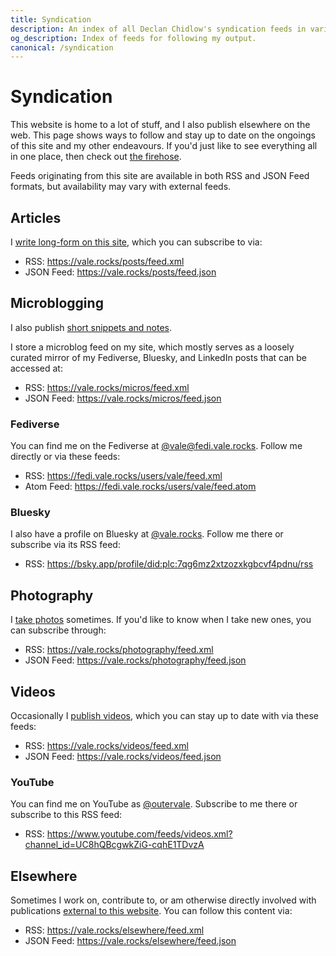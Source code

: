 ```yaml
---
title: Syndication
description: An index of all Declan Chidlow's syndication feeds in various formats, including RSS, JSON Feed, and Atom, that users can subscribe to for easy subscription and updates. Also includes social media profiles for those inclined.
og_description: Index of feeds for following my output.
canonical: /syndication
---
```


<h1 class="section" data-pagefind-filter="Content Type:Page">Syndication</h1>

<div class="readable">

This website is home to a lot of stuff, and I also publish elsewhere on the web. This page shows ways to follow and stay up to date on the ongoings of this site and my other endeavours. If you'd just like to see everything all in one place, then check out [the firehose](/firehose).

Feeds originating from this site are available in both RSS and JSON Feed formats, but availability may vary with external feeds.

## Articles

I [write long-form on this site](/posts), which you can subscribe to via:

- RSS: <https://vale.rocks/posts/feed.xml>
- JSON Feed: <https://vale.rocks/posts/feed.json>

## Microblogging

I also publish [short snippets and notes](/micros).

I store a microblog feed on my site, which mostly serves as a loosely curated mirror of my Fediverse, Bluesky, and LinkedIn posts that can be accessed at:

- RSS: <https://vale.rocks/micros/feed.xml>
- JSON Feed: <https://vale.rocks/micros/feed.json>

### Fediverse

You can find me on the Fediverse at [@vale@fedi.vale.rocks](https://fedi.vale.rocks/vale). Follow me directly or via these feeds:

- RSS: <https://fedi.vale.rocks/users/vale/feed.xml>
- Atom Feed: <https://fedi.vale.rocks/users/vale/feed.atom>

### Bluesky

I also have a profile on Bluesky at [@vale.rocks](https://bsky.app/profile/vale.rocks). Follow me there or subscribe via its RSS feed:

- RSS: <https://bsky.app/profile/did:plc:7qg6mz2xtzozxkgbcvf4pdnu/rss>

## Photography

I [take photos](/photography) sometimes. If you'd like to know when I take new ones, you can subscribe through:

- RSS: <https://vale.rocks/photography/feed.xml>
- JSON Feed: <https://vale.rocks/photography/feed.json>

## Videos

Occasionally I [publish videos](/videos), which you can stay up to date with via these feeds:

- RSS: <https://vale.rocks/videos/feed.xml>
- JSON Feed: <https://vale.rocks/videos/feed.json>

### YouTube

You can find me on YouTube as [@outervale](https://www.youtube.com/@outervale). Subscribe to me there or subscribe to this RSS feed:

- RSS: <https://www.youtube.com/feeds/videos.xml?channel_id=UC8hQBcgwkZiG-cqhE1TDvzA>

## Elsewhere

Sometimes I work on, contribute to, or am otherwise directly involved with publications [external to this website](/elsewhere). You can follow this content via:

- RSS: <https://vale.rocks/elsewhere/feed.xml>
- JSON Feed: <https://vale.rocks/elsewhere/feed.json>

</div>

